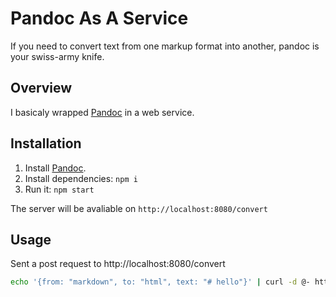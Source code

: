 # Pandoc As A Service
If you need to convert text from one markup format into another, pandoc is your swiss-army knife.

## Overview

I basicaly wrapped [Pandoc](http://pandoc.org/) in a web service.

## Installation

1. Install [Pandoc](http://pandoc.org/installing.html).
2. Install dependencies: `npm i`
3. Run it: `npm start`

The server will be avaliable on `http://localhost:8080/convert`

## Usage

Sent a post request to http://localhost:8080/convert

~~~ bash
echo '{from: "markdown", to: "html", text: "# hello"}' | curl -d @- http://localhost:8080/convert 
~~~
